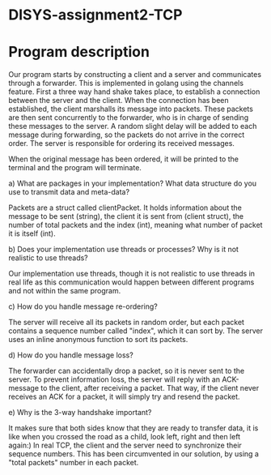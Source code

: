 # DISYS-assignment2-TCP

# Program description 

Our program starts by constructing a client and a server and communicates through a 
forwarder. This is implemented in golang using the channels feature.
First a three way hand shake takes place, to establish a connection between the server and the client.
When the connection has been established, the client marshalls its message into packets.
These packets are then sent concurrently to the forwarder, who is in charge of sending 
these messages to the server. 
A random slight delay will be added to each message during forwarding, so the packets do not
arrive in the correct order. 
The server is responsible for ordering its received messages.

When the original message has been ordered, it will be printed to the terminal and the 
program will terminate. 


a) What are packages in your implementation? What data structure do you use to transmit data and meta-data?

Packets are a struct called clientPacket. It holds information about the message to be sent (string), the client it is sent from (client struct), 
the number of total packets and the index (int), meaning what number of packet it is itself (int).


b) Does your implementation use threads or processes? Why is it not realistic to use threads?

Our implementation use threads, though it is not realistic to use threads in real life as this communication would happen between different 
programs and not within the same program.


c) How do you handle message re-ordering?

The server will receive all its packets in random order, but each packet contains a sequence number
called "index", which it can sort by. The server uses an inline anonymous function to sort its packets.

d) How do you handle message loss?

The forwarder can accidentally drop a packet, so it is never sent to the server.
To prevent information loss, the server will reply with an ACK-message to the client, after
receiving a packet. That way, if the client never receives an ACK for a packet, it will simply
try and resend the packet.


e) Why is the 3-way handshake important?

It makes sure that both sides know that they are ready to transfer data, it is like when you crossed the road as a child, look left, right and then left again:)
In real TCP, the client and the server need to synchronize their sequence numbers. This has 
been circumvented in our solution, by using a "total packets" number in each packet.